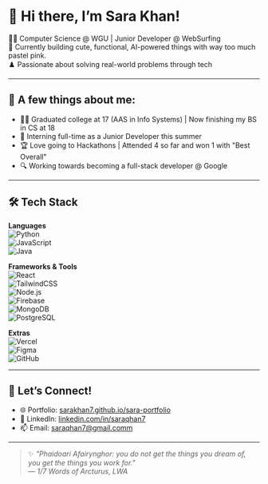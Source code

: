 # 🌟 Hi there, I’m Sara Khan!

👩‍💻 Computer Science @ WGU | Junior Developer @ WebSurfing  
🌸 Currently building cute, functional, AI-powered things with way too much pastel pink.  
♟️ Passionate about solving real-world problems through tech

---

## 🧁 A few things about me:
- 👩‍🎓 Graduated college at 17 (AAS in Info Systems) | Now finishing my BS in CS at 18
- 💼 Interning full-time as a Junior Developer this summer  
- 🏆 Love going to Hackathons | Attended 4 so far and won 1 with "Best Overall"  
- 🔍 Working towards becoming a full-stack developer @ Google 

---

## 🛠 Tech Stack

**Languages**  
![Python](https://img.shields.io/badge/-Python-ffb6c1?style=flat&logo=python&logoColor=white)  
![JavaScript](https://img.shields.io/badge/-JavaScript-ffb6c1?style=flat&logo=javascript&logoColor=white)  
![Java](https://img.shields.io/badge/-Java-ffb6c1?style=flat&logo=java&logoColor=white)

**Frameworks & Tools**  
![React](https://img.shields.io/badge/-React-ffc2d1?style=flat&logo=react)  
![TailwindCSS](https://img.shields.io/badge/-Tailwind-ffc2d1?style=flat&logo=tailwindcss)  
![Node.js](https://img.shields.io/badge/-Node.js-ffc2d1?style=flat&logo=nodedotjs)  
![Firebase](https://img.shields.io/badge/-Firebase-ffc2d1?style=flat&logo=firebase)  
![MongoDB](https://img.shields.io/badge/-MongoDB-ffc2d1?style=flat&logo=mongodb)  
![PostgreSQL](https://img.shields.io/badge/-PostgreSQL-ffc2d1?style=flat&logo=postgresql)

**Extras**  
![Vercel](https://img.shields.io/badge/-Vercel-ffb3c6?style=flat&logo=vercel)  
![Figma](https://img.shields.io/badge/-Figma-ffb3c6?style=flat&logo=figma)  
![GitHub](https://img.shields.io/badge/-GitHub-ffb3c6?style=flat&logo=github)

---

## 💌 Let’s Connect!

- 🌐 Portfolio: [sarakhan7.github.io/sara-portfolio](https://sara-portfolio-orcin.vercel.app/)  
- 💼 LinkedIn: [linkedin.com/in/saraqhan7](https://linkedin.com/in/saraqhan7)  
- 📫 Email: saraqhan7@gmail.comm

---

> ✨ *"Phaidoari Afairynghor: you do not get the things you dream of, you get the things you work for."*  
> — *1/7 Words of Arcturus, LWA*
